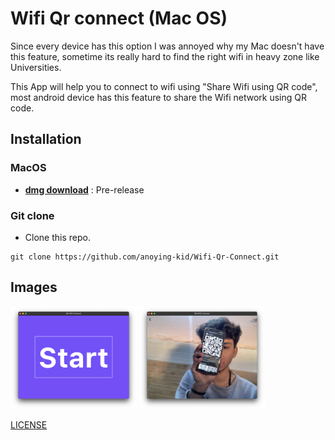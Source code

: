 # Wifi Qr connect (Mac OS)

Since every device has this option I was annoyed why my Mac doesn't have this feature, sometime its really hard to find the right wifi in heavy zone like Universities.

This App will help you to connect to wifi using "Share Wifi using QR code", most android device has this feature to share the Wifi network using QR code.

## Installation

### MacOS

* [**dmg download**](https://github.com/anoying-kid/Wifi-Qr-Connect/releases/tag/v0.1.0) : Pre-release

### Git clone

* Clone this repo.
```
git clone https://github.com/anoying-kid/Wifi-Qr-Connect.git
```

## Images

<p>
    <img src="screenshots/start.png" width="40%"/>
    <img src="screenshots/scanner.png" width="40%"/>
</p>

[LICENSE](./LICENSE)